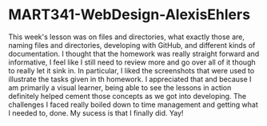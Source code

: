 # MART341-WebDesign-AlexisEhlers
This week's lesson was on files and directories, what exactly those are, naming files and directories, developing with GitHub, and different kinds of documentation. I thought that the homework was really straight forward and informative, I feel like I still need to review more and go over all of it though to really let it sink in. In particular, I liked the screenshots that were used to illustrate the tasks given in th homework. I appreciated that and because I am primarily a visual learner, being able to see the lessons in action definitely helped cement those concepts as we got into developing. The challenges I faced really boiled down to time management and getting what I needed to, done. My sucess is that I finally did. Yay!
